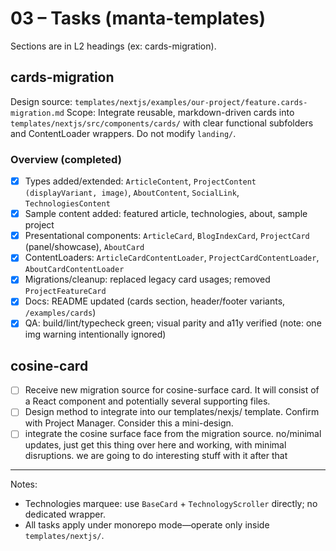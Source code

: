 # 03 – Tasks (manta-templates)
Sections are in L2 headings (ex: cards-migration).

## cards-migration
Design source: `templates/nextjs/examples/our-project/feature.cards-migration.md`
Scope: Integrate reusable, markdown-driven cards into `templates/nextjs/src/components/cards/` with clear functional subfolders and ContentLoader wrappers. Do not modify `landing/`.

### Overview (completed)
- [x] Types added/extended: `ArticleContent`, `ProjectContent (displayVariant, image)`, `AboutContent`, `SocialLink`, `TechnologiesContent`
- [x] Sample content added: featured article, technologies, about, sample project
- [x] Presentational components: `ArticleCard`, `BlogIndexCard`, `ProjectCard` (panel/showcase), `AboutCard`
- [x] ContentLoaders: `ArticleCardContentLoader`, `ProjectCardContentLoader`, `AboutCardContentLoader`
- [x] Migrations/cleanup: replaced legacy card usages; removed `ProjectFeatureCard`
- [x] Docs: README updated (cards section, header/footer variants, `/examples/cards`)
- [x] QA: build/lint/typecheck green; visual parity and a11y verified (note: one img warning intentionally ignored)

## cosine-card
- [ ] Receive new migration source for cosine-surface card.  It will consist of a React component and potentially several supporting files.
- [ ] Design method to integrate into our templates/nexjs/ template.  Confirm with Project Manager.  Consider this a mini-design.
- [ ] integrate the cosine surface face from the migration source.  no/minimal updates, just get this thing over here and working, with minimal disruptions.  we are going to do interesting stuff with it after that 

---

Notes:
- Technologies marquee: use `BaseCard` + `TechnologyScroller` directly; no dedicated wrapper.
- All tasks apply under monorepo mode—operate only inside `templates/nextjs/`.
